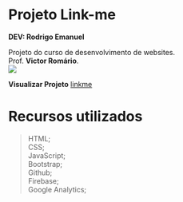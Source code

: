﻿# Projeto Link-me
**DEV: Rodrigo Emanuel**

Projeto do curso de desenvolvimento de websites.  
Prof. **Victor Romário**.  
![](http://lrodrigo.sgs.lncc.br/wp/wp-content/uploads/2014/10/html-css-js-branco-01-128.png)  

**Visualizar Projeto** [linkme](https://drigosantos81.github.io/link-me/)

# Recursos utilizados 
> HTML;   
> CSS;  
> JavaScript;  
> Bootstrap;   
> Github;   
> Firebase;   
> Google Analytics;  

